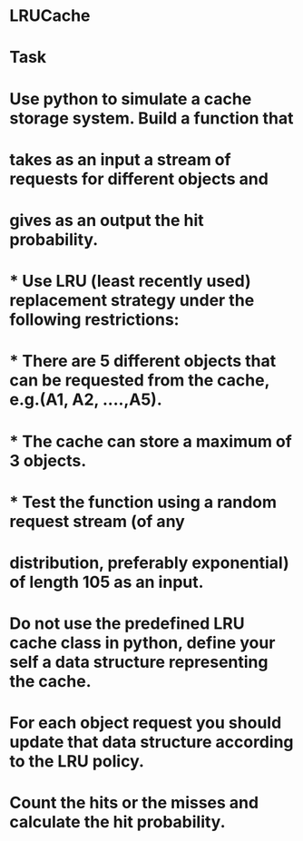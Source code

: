 # LRUCache

# Task

# Use python to simulate a cache storage system. Build a function that
# takes as an input a stream of requests for different objects and
# gives as an output the hit probability.

# * Use LRU (least recently used) replacement strategy under the following restrictions:

# * There are 5 different objects that can be requested from the cache, e.g.(A1, A2, ....,A5).
# * The cache can store a maximum of 3 objects.
# * Test the function using a random request stream (of any
# distribution, preferably exponential) of length 105 as an input.

# Do not use the predefined LRU cache class in python, define your self a data structure representing the cache.

# For each object request you should update that data structure according to the LRU policy.

# Count the hits or the misses and calculate the hit probability.
